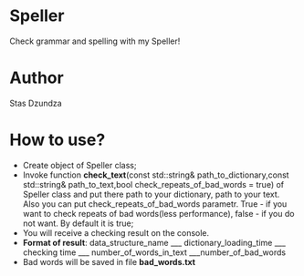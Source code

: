 # Speller
Check grammar and spelling with my Speller!

# Author
Stas Dzundza

# How to use?
  - Create object of Speller class;
  - Invoke function __check_text__(const std::string& path_to_dictionary,const std::string& path_to_text,bool check_repeats_of_bad_words = true) of Speller class and put there path to your dictionary, path to your text. Also you can put check_repeats_of_bad_words parametr. True - if you want to check repeats of bad words(less performance), false - if you do not want. By default it is true;
  - You will receive a checking result on the console.
  - __Format of result__: 
  data_structure_name ___ dictionary_loading_time ___ checking time ___ number_of_words_in_text ___number_of_bad_words
 - Bad words will be saved in file __bad_words.txt__
